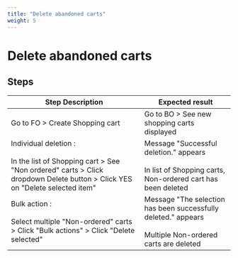 ```yaml
---
title: "Delete abandoned carts"
weight: 5
---
```


# Delete abandoned carts
## Steps
| Step Description | Expected result |
| ----- | ----- |
| Go to FO > Create Shopping cart | Go to BO > See new shopping carts displayed |
| Individual deletion :<br><br>In the list of Shopping cart > See "Non ordered" carts > Click dropdown Delete button > Click YES on "Delete selected item" | Message "Successful deletion." appears<br><br>In list of Shopping carts, Non-ordered cart has been deleted |
| Bulk action :<br><br>Select multiple "Non-ordered" carts > Click "Bulk actions" > Click "Delete selected" | Message "The selection has been successfully deleted." appears<br><br>Multiple Non-ordered carts are deleted |
